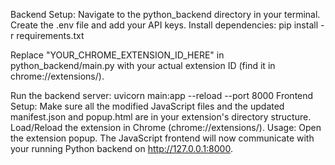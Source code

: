 Backend Setup:
Navigate to the python_backend directory in your terminal.
Create the .env file and add your API keys.
Install dependencies: pip install -r requirements.txt

Replace "YOUR_CHROME_EXTENSION_ID_HERE" in python_backend/main.py with your actual extension ID (find it in chrome://extensions/).

Run the backend server: uvicorn main:app --reload --port 8000
Frontend Setup:
Make sure all the modified JavaScript files and the updated manifest.json and popup.html are in your extension's directory structure.
Load/Reload the extension in Chrome (chrome://extensions/).
Usage: Open the extension popup. The JavaScript frontend will now communicate with your running Python backend on http://127.0.0.1:8000.